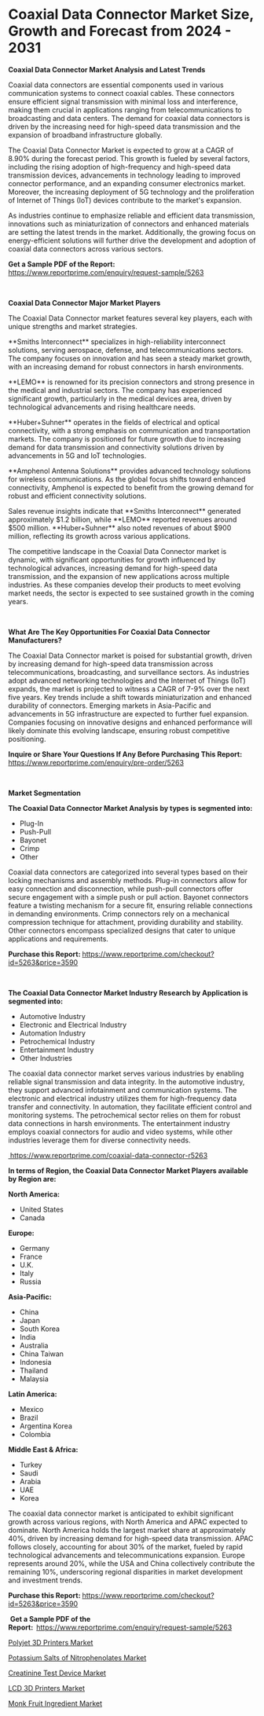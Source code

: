 <p><h1>Coaxial Data Connector Market Size, Growth and Forecast from 2024 - 2031</h1></p><p><strong>Coaxial Data Connector Market Analysis and Latest Trends</strong></p>
<p><p>Coaxial data connectors are essential components used in various communication systems to connect coaxial cables. These connectors ensure efficient signal transmission with minimal loss and interference, making them crucial in applications ranging from telecommunications to broadcasting and data centers. The demand for coaxial data connectors is driven by the increasing need for high-speed data transmission and the expansion of broadband infrastructure globally. </p><p>The Coaxial Data Connector Market is expected to grow at a CAGR of 8.90% during the forecast period. This growth is fueled by several factors, including the rising adoption of high-frequency and high-speed data transmission devices, advancements in technology leading to improved connector performance, and an expanding consumer electronics market. Moreover, the increasing deployment of 5G technology and the proliferation of Internet of Things (IoT) devices contribute to the market's expansion. </p><p>As industries continue to emphasize reliable and efficient data transmission, innovations such as miniaturization of connectors and enhanced materials are setting the latest trends in the market. Additionally, the growing focus on energy-efficient solutions will further drive the development and adoption of coaxial data connectors across various sectors.</p></p>
<p><strong>Get a Sample PDF of the Report:&nbsp;</strong> <a href="https://www.reportprime.com/enquiry/request-sample/5263">https://www.reportprime.com/enquiry/request-sample/5263</a></p>
<p>&nbsp;</p>
<p><strong>Coaxial Data Connector Major Market Players</strong></p>
<p><p>The Coaxial Data Connector market features several key players, each with unique strengths and market strategies. </p><p>**Smiths Interconnect** specializes in high-reliability interconnect solutions, serving aerospace, defense, and telecommunications sectors. The company focuses on innovation and has seen a steady market growth, with an increasing demand for robust connectors in harsh environments.</p><p>**LEMO** is renowned for its precision connectors and strong presence in the medical and industrial sectors. The company has experienced significant growth, particularly in the medical devices area, driven by technological advancements and rising healthcare needs.</p><p>**Huber+Suhner** operates in the fields of electrical and optical connectivity, with a strong emphasis on communication and transportation markets. The company is positioned for future growth due to increasing demand for data transmission and connectivity solutions driven by advancements in 5G and IoT technologies.</p><p>**Amphenol Antenna Solutions** provides advanced technology solutions for wireless communications. As the global focus shifts toward enhanced connectivity, Amphenol is expected to benefit from the growing demand for robust and efficient connectivity solutions.</p><p>Sales revenue insights indicate that **Smiths Interconnect** generated approximately $1.2 billion, while **LEMO** reported revenues around $500 million. **Huber+Suhner** also noted revenues of about $900 million, reflecting its growth across various applications. </p><p>The competitive landscape in the Coaxial Data Connector market is dynamic, with significant opportunities for growth influenced by technological advances, increasing demand for high-speed data transmission, and the expansion of new applications across multiple industries. As these companies develop their products to meet evolving market needs, the sector is expected to see sustained growth in the coming years.</p></p>
<p>&nbsp;</p>
<p><strong>What Are The Key Opportunities For Coaxial Data Connector Manufacturers?</strong></p>
<p><p>The Coaxial Data Connector market is poised for substantial growth, driven by increasing demand for high-speed data transmission across telecommunications, broadcasting, and surveillance sectors. As industries adopt advanced networking technologies and the Internet of Things (IoT) expands, the market is projected to witness a CAGR of 7-9% over the next five years. Key trends include a shift towards miniaturization and enhanced durability of connectors. Emerging markets in Asia-Pacific and advancements in 5G infrastructure are expected to further fuel expansion. Companies focusing on innovative designs and enhanced performance will likely dominate this evolving landscape, ensuring robust competitive positioning.</p></p>
<p><strong>Inquire or Share Your Questions If Any Before Purchasing This Report:</strong> <a href="https://www.reportprime.com/enquiry/pre-order/5263">https://www.reportprime.com/enquiry/pre-order/5263</a></p>
<p>&nbsp;</p>
<p><strong>Market Segmentation</strong></p>
<p><strong>The Coaxial Data Connector Market Analysis by types is segmented into:</strong></p>
<p><ul><li>Plug-In</li><li>Push-Pull</li><li>Bayonet</li><li>Crimp</li><li>Other</li></ul></p>
<p><p>Coaxial data connectors are categorized into several types based on their locking mechanisms and assembly methods. Plug-in connectors allow for easy connection and disconnection, while push-pull connectors offer secure engagement with a simple push or pull action. Bayonet connectors feature a twisting mechanism for a secure fit, ensuring reliable connections in demanding environments. Crimp connectors rely on a mechanical compression technique for attachment, providing durability and stability. Other connectors encompass specialized designs that cater to unique applications and requirements.</p></p>
<p><strong>Purchase this Report:&nbsp;</strong><a href="https://www.reportprime.com/checkout?id=5263&price=3590">https://www.reportprime.com/checkout?id=5263&price=3590</a></p>
<p>&nbsp;</p>
<p><strong>The Coaxial Data Connector Market Industry Research by Application is segmented into:</strong></p>
<p><ul><li>Automotive Industry</li><li>Electronic and Electrical Industry</li><li>Automation Industry</li><li>Petrochemical Industry</li><li>Entertainment Industry</li><li>Other Industries</li></ul></p>
<p><p>The coaxial data connector market serves various industries by enabling reliable signal transmission and data integrity. In the automotive industry, they support advanced infotainment and communication systems. The electronic and electrical industry utilizes them for high-frequency data transfer and connectivity. In automation, they facilitate efficient control and monitoring systems. The petrochemical sector relies on them for robust data connections in harsh environments. The entertainment industry employs coaxial connectors for audio and video systems, while other industries leverage them for diverse connectivity needs.</p></p>
<p><a href="https://www.reportprime.com/coaxial-data-connector-r5263">&nbsp;https://www.reportprime.com/coaxial-data-connector-r5263</a></p>
<p><strong>In terms of Region, the Coaxial Data Connector Market Players available by Region are:</strong></p>
<p>
    <p> <strong> North America: </strong>
        <ul>
            <li>United States</li>
            <li>Canada</li>
        </ul>
        </p> 
    <p> <strong> Europe: </strong>
        <ul>
            <li>Germany</li>
            <li>France</li>
            <li>U.K.</li>
            <li>Italy</li>
            <li>Russia</li>
        </ul>
        </p> 
    <p> <strong> Asia-Pacific: </strong>
        <ul>
            <li>China</li>
            <li>Japan</li>
            <li>South Korea</li>
            <li>India</li>
            <li>Australia</li>
            <li>China Taiwan</li>
            <li>Indonesia</li>
            <li>Thailand</li>
            <li>Malaysia</li>
        </ul>
        </p> 
    <p> <strong> Latin America: </strong>
        <ul>
            <li>Mexico</li>
            <li>Brazil</li>
            <li>Argentina Korea</li>
            <li>Colombia</li>
        </ul>
        </p> 
    <p> <strong> Middle East & Africa: </strong>
        <ul>
            <li>Turkey</li>
            <li>Saudi</li>
            <li>Arabia</li>
            <li>UAE</li>
            <li>Korea</li>
        </ul>
    </p>
    </p>
<p><p>The coaxial data connector market is anticipated to exhibit significant growth across various regions, with North America and APAC expected to dominate. North America holds the largest market share at approximately 40%, driven by increasing demand for high-speed data transmission. APAC follows closely, accounting for about 30% of the market, fueled by rapid technological advancements and telecommunications expansion. Europe represents around 20%, while the USA and China collectively contribute the remaining 10%, underscoring regional disparities in market development and investment trends.</p></p>
<p><strong>Purchase this Report: </strong><a href="https://www.reportprime.com/checkout?id=5263&price=3590">https://www.reportprime.com/checkout?id=5263&price=3590</a></p>
<p>&nbsp;<strong>Get a Sample PDF of the Report:&nbsp;&nbsp;</strong><a href="https://www.reportprime.com/enquiry/request-sample/5263">https://www.reportprime.com/enquiry/request-sample/5263</a></p>
<p><strong></strong></p>
<p><p><a href="https://www.linkedin.com/pulse/pioneering-growth-analyzing-global-polyjet-3d-printers-e0y3e?trackingId=t%2BbbA4KNQK6q3m5mX9egxg%3D%3D">Polyjet 3D Printers Market</a></p><p><a href="https://issuu.com/reportprime-2/docs/potassium-salts-of-nitrophenolates-_c6274e5ae31984">Potassium Salts of Nitrophenolates Market</a></p><p><a href="https://issuu.com/reportprime-2/docs/creatinine-test-device-market-size-_b83244deb1f95d">Creatinine Test Device Market</a></p><p><a href="https://www.linkedin.com/pulse/lcd-3d-printers-market-share-new-trends-analysis-its-co2te?trackingId=tlcf32RSR3mY00OXF0UD1g%3D%3D">LCD 3D Printers Market</a></p><p><a href="https://www.linkedin.com/pulse/global-perspectives-monk-fruit-ingredient-market-trends-challenges-gv8af?trackingId=NSANqlweRGSqFw044jVX8A%3D%3D">Monk Fruit Ingredient Market</a></p></p>
